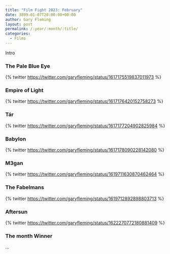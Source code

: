 ```yaml
---
title: "Film Fight 2023: February"
date: 3899-01-07T20:00:00+00:00
author: Gary Fleming
layout: post
permalink: /:year/:month/:title/
categories:
  - Films
---
```


Intro

### The Pale Blue Eye

{% twitter https://twitter.com/garyfleming/status/1617175519837011973 %}

### Empire of Light

{% twitter https://twitter.com/garyfleming/status/1617176420152758273 %}

### Tár

{% twitter https://twitter.com/garyfleming/status/1617177204902825984 %}

### Babylon

{% twitter https://twitter.com/garyfleming/status/1617178090228142080 %}


### M3gan

{% twitter https://twitter.com/garyfleming/status/1619711630870462464 %}

### The Fabelmans

{% twitter https://twitter.com/garyfleming/status/1619712892898803713 %}



### Aftersun

{% twitter https://twitter.com/garyfleming/status/1622270772180881409 %}


### The month Winner

...
